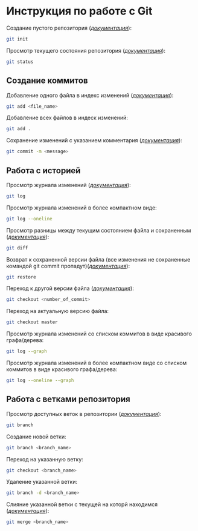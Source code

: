 # **Инструкция по работе с Git**
 Создание пустого репозитория (*[документация](https://git-scm.com/docs/git-init)*):
 ```sh
git init
 ```
 Просмотр текущего состояния репозитория (*[документация](https://git-scm.com/docs/git-status)*):
```sh
git status
```

## Создание коммитов
Добавление одного файла в индекс изменений (*[документация](https://git-scm.com/docs/git-add)*):
```sh
git add <file_name>
```
Добавление всех файлов в индеск изменений:
```sh
git add .
```
Сохранение изменений с указанием комментария (*[документация](https://git-scm.com/docs/git-commit)*):
```sh
git commit -m <message>
```

## Работа с историей
Просмотр журнала изменений (*[документация](https://git-scm.com/docs/git-log)*):
```sh
git log
```
Просмотр журнала изменений в более компактном виде:
```sh
git log --oneline
```
Просмотр разницы между текущим состоянием файла и сохраненным (*[документация](https://git-scm.com/docs/git-diff)*):
```sh
git diff
```
Возврат к сохраненной версии файла (все изменения не сохраненные командой git commit пропадут)(*[документация](https://git-scm.com/docs/git-restore)*):
```sh
git restore
```
Переход к другой версии файла (*[документация](https://git-scm.com/docs/git-checkout)*):
```sh
git checkout <number_of_commit>
```
Переход на актуальную версию файла:
```sh
git checkout master
```
Просмотр журнала изменений со списком коммитов в виде красивого графа/дерева:
```sh
git log --graph
```
Просмотр журнала изменений в более компактном виде со списком коммитов в виде красивого графа/дерева:
```sh
git log --oneline --graph
```

## Работа с ветками репозитория
Просмотр доступных веток в репозитории (*[документация](https://git-scm.com/docs/git-branch)*):
```sh
git branch
```
Создание новой ветки:
```sh
git branch <branch_name>
```
Переход на указанную ветку:
```sh
git checkout <branch_name>
```
Удаление указанной ветки:
```sh
git branch -d <branch_name>
```
Слияние указанной ветки с текущей на которй находимся (*[документация](https://git-scm.com/docs/git-merge)*):
```sh
git merge <branch_name>
```


